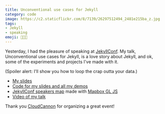 ```yaml
---
title: Unconventional use cases for Jekyll
category: code
image: https://c2.staticflickr.com/8/7139/26297512494_2481e215ba_z.jpg
tags:
- Jekyll
- speaking
emoji: 👩🏼‍🏫
---
```


Yesterday, I had the pleasure of speaking at [JekyllConf](http://jekyllconf.com/). My talk, Unconventional use cases for Jekyll, is a love story about Jekyll, and ok, some of the experiments and projects I've made with it.

(Spoiler alert: I'll show you how to loop the crap outta your data.)

* [My slides]({{site.url}}/unconventional/)
* [Code for my slides and all my demos](https://github.com/katydecorah/unconventional/)
* [JekyllConf speakers map]({{site.url}}/unconventional/jekyllconf/) made with [Mapbox GL JS](https://www.mapbox.com/mapbox-gl-js/api/)
* [Video of my talk](https://youtu.be/s84wFRD8vfE)

Thank you [CloudCannon](http://cloudcannon.com/) for organizing a great event!
